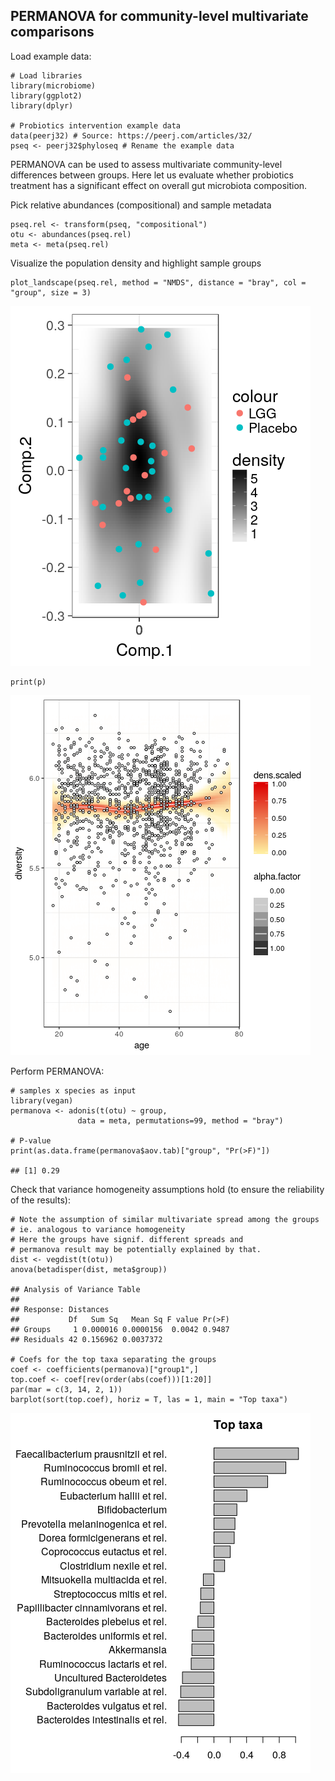 <!--
  %\VignetteEngine{knitr::rmarkdown}
  %\VignetteIndexEntry{microbiome tutorial - comparisons}
  %\usepackage[utf8]{inputenc}
  %\VignetteEncoding{UTF-8}  
-->
PERMANOVA for community-level multivariate comparisons
------------------------------------------------------

Load example data:

    # Load libraries
    library(microbiome)
    library(ggplot2)
    library(dplyr)

    # Probiotics intervention example data 
    data(peerj32) # Source: https://peerj.com/articles/32/
    pseq <- peerj32$phyloseq # Rename the example data

PERMANOVA can be used to assess multivariate community-level differences
between groups. Here let us evaluate whether probiotics treatment has a
significant effect on overall gut microbiota composition.

Pick relative abundances (compositional) and sample metadata

    pseq.rel <- transform(pseq, "compositional")
    otu <- abundances(pseq.rel)
    meta <- meta(pseq.rel)

Visualize the population density and highlight sample groups

    plot_landscape(pseq.rel, method = "NMDS", distance = "bray", col = "group", size = 3)

![](PERMANOVA_files/figure-markdown_strict/comparisons_permanova_visu-1.png)

    print(p)

![](PERMANOVA_files/figure-markdown_strict/comparisons_permanova_visu-2.png)

Perform PERMANOVA:

    # samples x species as input
    library(vegan)
    permanova <- adonis(t(otu) ~ group,
                   data = meta, permutations=99, method = "bray")

    # P-value
    print(as.data.frame(permanova$aov.tab)["group", "Pr(>F)"])

    ## [1] 0.29

Check that variance homogeneity assumptions hold (to ensure the
reliability of the results):

    # Note the assumption of similar multivariate spread among the groups
    # ie. analogous to variance homogeneity
    # Here the groups have signif. different spreads and
    # permanova result may be potentially explained by that.
    dist <- vegdist(t(otu))
    anova(betadisper(dist, meta$group))

    ## Analysis of Variance Table
    ## 
    ## Response: Distances
    ##           Df   Sum Sq   Mean Sq F value Pr(>F)
    ## Groups     1 0.000016 0.0000156  0.0042 0.9487
    ## Residuals 42 0.156962 0.0037372

    # Coefs for the top taxa separating the groups
    coef <- coefficients(permanova)["group1",]
    top.coef <- coef[rev(order(abs(coef)))[1:20]]
    par(mar = c(3, 14, 2, 1))
    barplot(sort(top.coef), horiz = T, las = 1, main = "Top taxa")

![](PERMANOVA_files/figure-markdown_strict/comparisons-permanova2-1.png)
